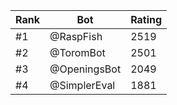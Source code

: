 Rank|Bot|Rating
---|---|---
#1|@RaspFish|2519
#2|@ToromBot|2501
#3|@OpeningsBot|2049
#4|@SimplerEval|1881
